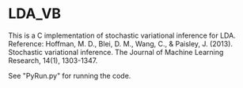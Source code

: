 # LDA_VB

This is a C implementation of stochastic variational inference for LDA.
Reference: Hoffman, M. D., Blei, D. M., Wang, C., & Paisley, J. (2013). 
	Stochastic variational inference. The Journal of Machine Learning Research, 14(1), 1303-1347.

See "PyRun.py" for  running the code.